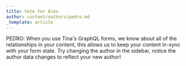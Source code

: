 ```yaml
---
title: Vote For Alex
author: content/authors/pedro.md
_template: article
---
```


PEDRO: When you use Tina's GraphQL forms, we know about all of the relationships in your content, this allows us to keep your content in-sync with your form state. Try changing the author in the sidebar, notice the author data changes to reflect your new author!
